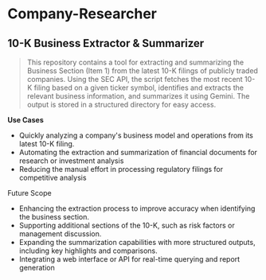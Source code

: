 # Company-Researcher

## 10-K Business Extractor & Summarizer
> This repository contains a tool for extracting and summarizing the Business Section (Item 1) from the latest 10-K filings of publicly traded companies. Using the SEC API, the script fetches the most recent 10-K filing based on a given ticker symbol, identifies and extracts the relevant business information, and summarizes it using Gemini. The output is stored in a structured directory for easy access.

**Use Cases**
- Quickly analyzing a company's business model and operations from its latest 10-K filing.
- Automating the extraction and summarization of financial documents for research or investment analysis
- Reducing the manual effort in processing regulatory filings for competitive analysis
   
Future Scope
- Enhancing the extraction process to improve accuracy when identifying the business section.
- Supporting additional sections of the 10-K, such as risk factors or management discussion.
- Expanding the summarization capabilities with more structured outputs, including key highlights and comparisons.
- Integrating a web interface or API for real-time querying and report generation
